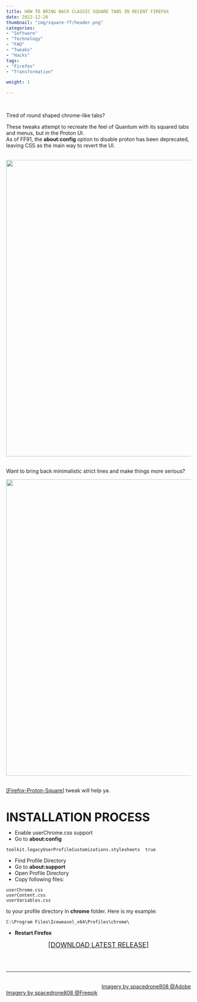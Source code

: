 ```yaml
---
title: HOW TO BRING BACK CLASSIC SQUARE TABS IN RECENT FIREFOX
date: 2022-12-26
thumbnail: "img/square-ff/header.png"
categories:	
- "Software"
- "Technology"
- "FAQ"
- "Tweaks"
- "Hacks"
tags:
- "Firefox"
- "Transformation"

weight: 1

---
```


<br>

Tired of round shaped chrome-like tabs?

These tweaks attempt to recreate the feel of Quantum with its squared tabs and menus, but in the Proton UI. 
<br>
As of FF91, the **about:config** option to disable proton has been deprecated, leaving CSS as the main way to revert the UI.

<br>

<img src="/img/square-ff/round.png" width="808">

<br>
<br>

Want to bring back minimalistic strict lines and make things more serious?

<img src="/img/square-ff/square.png" width="808">

<br>
<br>

[[Firefox-Proton-Square]](https://github.com/leadweedy/Firefox-Proton-Square) tweak will help ya.

<br>

**<font size="6">INSTALLATION PROCESS**</font>

* Enable userChrome.css support
* Go to **about:config**
        
```
toolkit.legacyUserProfileCustomizations.stylesheets  true
```
* Find Profile Directory
* Go to **about:support**
* Open Profile Directory
* Copy following files:
```
userChrome.css
userContent.css
userVariables.css
```
to your profile directory in **chrome** folder. Here is my example:

```
C:\Program Files\Iceweasel_x64\Profiles\chrome\
```
* **Restart Firefox**


<div align="center">

<font size="4">[[DOWNLOAD LATEST RELEASE]](https://github.com/leadweedy/Firefox-Proton-Square/releases)</font>
                         
</div>

<br>
<br>

<hr>


<div class="demo_line_two_stock_links">

<p style="text-align:right; margin-bottom: 0;">
<br>
<a href="https://stock.adobe.com/contributor/204789995/spacedrone808" target="_blank">Imagery by spacedrone808 @Adobe </a></p>
<a href="https://www.freepik.com/author/spacedrone808" target="_blank">Imagery by spacedrone808 @Freepik </a></p>

</div>